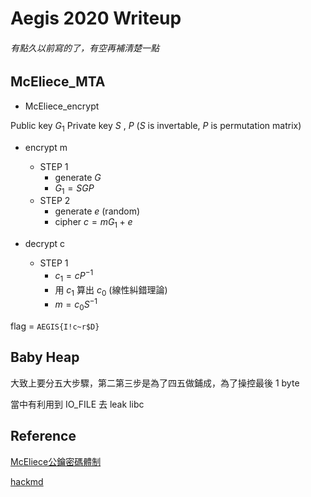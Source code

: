 Aegis 2020 Writeup
===

###### 有點久以前寫的了，有空再補清楚一點

McEliece_MTA
---

* McEliece_encrypt

Public key $G_1$
Private key $S$ , $P$ ($S$ is invertable, $P$ is permutation matrix)

* encrypt m
    * STEP 1
        * generate $G$
        * $G_1 = SGP$
    * STEP 2
        * generate $e$ (random)
        * cipher $c = mG_1 + e$

* decrypt c
    * STEP 1
        * $c_1 = cP^{-1}$
        * 用 $c_1$ 算出 $c_0$ (線性糾錯理論)
        * $m = c_0S^{-1}$

flag = `AEGIS{I!c~r$D}`

Baby Heap
---

大致上要分五大步驟，第二第三步是為了四五做鋪成，為了操控最後 1 byte

當中有利用到 IO_FILE 去 leak libc


Reference
---

[McEliece公鑰密碼體制](https://blog.csdn.net/u010536377/article/details/41924803)

[hackmd](https://hackmd.io/ZRlWS44VSNerBWF9pbmuig)